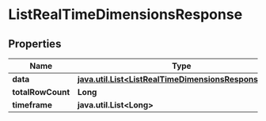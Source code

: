 

# ListRealTimeDimensionsResponse

## Properties

Name | Type | Description | Notes
------------ | ------------- | ------------- | -------------
**data** | [**java.util.List&lt;ListRealTimeDimensionsResponseData&gt;**](ListRealTimeDimensionsResponseData.md) |  |  [optional]
**totalRowCount** | **Long** |  |  [optional]
**timeframe** | **java.util.List&lt;Long&gt;** |  |  [optional]



